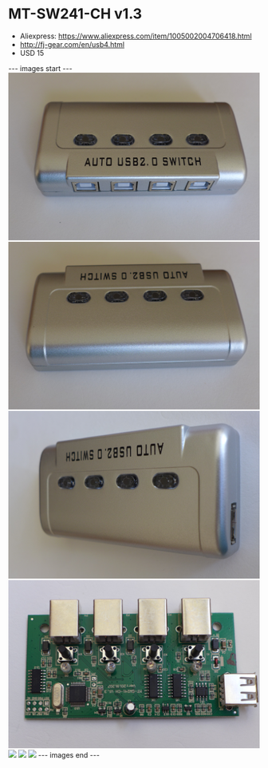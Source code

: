 # MT-SW241-CH v1.3

* Aliexpress: https://www.aliexpress.com/item/1005002004706418.html
* http://fj-gear.com/en/usb4.html
* USD 15


--- images start ---
![](P1130735.JPG)
![](P1130736.JPG)
![](P1130737.JPG)
![](P1130738.JPG)
![](P1130740.JPG)
![](P1130741.JPG)
![](P1130742.JPG)
--- images end ---